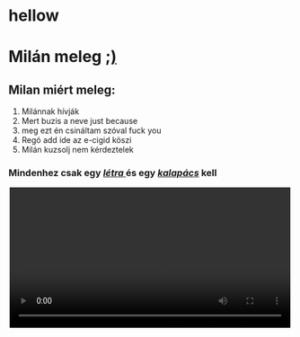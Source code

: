 # hellow
<html lang="hu">
<html>
	<head>
    <h1>    
    Milán meleg 
    <a href="https://www.youtube.com/watch?v=dQw4w9WgXcQ" target="_blank">;)</a>
    </h1>
	</head>
	<body>
    <h2>
        Milan miért meleg:
    </h2>
    <ol>
        <li>Milánnak hívják</li>
        <li>Mert buzis a neve just because</li>
        <li>meg ezt én csináltam szóval fuck you</li>
        <li>Regó add ide az e-cigid köszi</li>
        <li>Milán kuzsolj nem kérdeztelek</li>
    </ol>
	<p>
    <h3>
    Mindenhez csak egy
    <a href="https://asdolok.github.io/hellow/" target="_blank"><b><i>létra </i></b></a>
    és egy <a href="https://asdolok.github.io/hellow/" target="_blank"><b><i>kalapács</i></b></a>
    kell </h3> </p>
    <h1 style="font-size:2px">
        </h1>
	<p>
		<div align="center" style="width:100%;height:100%">
		<video style="width:500px" controls autoplay>
		<source src="https://www.youtube.com/watch?v=dQw4w9WgXcQ">
	</p>
    <p>
    <a href="http://www.thisisnotavirus.com" target="_blank">alma</a> </p>
	<div contenteditable><h1>
    	<span style="color: navy">Cogito, ergo sum</span>
		</div></h1>
    </body>
</html>
